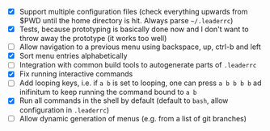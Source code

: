- [x] Support multiple configuration files (check everything upwards from $PWD until the home directory is hit.  Always parse `~/.leaderrc`)
- [x] Tests, because prototyping is basically done now and I don't want to throw away the prototype (it works too well)
- [ ] Allow navigation to a previous menu using backspace, up, ctrl-b and left
- [x] Sort menu entries alphabetically
- [ ] Integration with common build tools to autogenerate parts of `.leaderrc`
- [x] Fix running interactive commands
- [ ] Add looping keys, i.e. if `a b` is set to looping, one can press `a b b b b` ad inifinitum to keep running the command bound to `a b`
- [x] Run all commands in the shell by default (default to `bash`, allow configuration in `.leaderrc`)
- [ ] Allow dynamic generation of menus (e.g. from a list of git branches)
